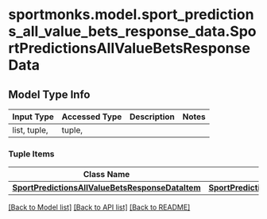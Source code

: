 # sportmonks.model.sport_predictions_all_value_bets_response_data.SportPredictionsAllValueBetsResponseData

## Model Type Info
Input Type | Accessed Type | Description | Notes
------------ | ------------- | ------------- | -------------
list, tuple,  | tuple,  |  | 

### Tuple Items
Class Name | Input Type | Accessed Type | Description | Notes
------------- | ------------- | ------------- | ------------- | -------------
[**SportPredictionsAllValueBetsResponseDataItem**](SportPredictionsAllValueBetsResponseDataItem.md) | [**SportPredictionsAllValueBetsResponseDataItem**](SportPredictionsAllValueBetsResponseDataItem.md) | [**SportPredictionsAllValueBetsResponseDataItem**](SportPredictionsAllValueBetsResponseDataItem.md) |  | 

[[Back to Model list]](../../README.md#documentation-for-models) [[Back to API list]](../../README.md#documentation-for-api-endpoints) [[Back to README]](../../README.md)

